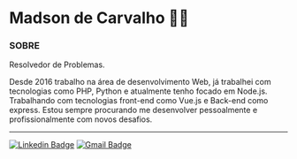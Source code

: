 # Madson de Carvalho :man_technologist:	

### SOBRE

Resolvedor de Problemas.

Desde 2016 trabalho na área de desenvolvimento Web, já trabalhei com tecnologias como PHP, Python e atualmente tenho focado em Node.js. Trabalhando com tecnologias front-end como Vue.js e Back-end como express. Estou sempre procurando me desenvolver pessoalmente e profissionalmente com novos desafios.

---

[![Linkedin Badge](https://img.shields.io/badge/-Linkedin-blue?style=flat-square&logo=Linkedin&logoColor=white&link=https://www.linkedin.com/in/madson-de-carvalho-3a5083117/)](https://www.linkedin.com/in/madson-de-carvalho-3a5083117/)
[![Gmail Badge](https://img.shields.io/badge/-madson.de.carvalho@gmail.com-c14438?style=flat-square&logo=Gmail&logoColor=white&link=mailto:madson.de.carvalho@gmail.com)](mailto:madson.de.carvalho@gmail.com)

